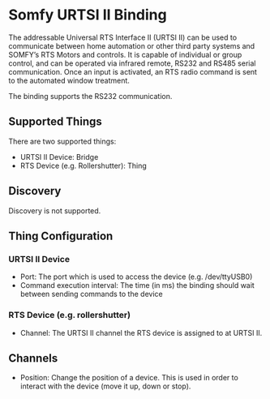 # Somfy URTSI II Binding

The addressable Universal RTS Interface II (URTSI II) can be used to communicate between home automation or other third party systems and SOMFY’s RTS Motors and controls.
It is capable of individual or group control, and can be operated via infrared remote, RS232 and RS485 serial communication.
Once an input is activated, an RTS radio command is sent to the automated window treatment.

The binding supports the RS232 communication.

## Supported Things

There are two supported things:

- URTSI II Device: Bridge
- RTS Device (e.g. Rollershutter): Thing

## Discovery

Discovery is not supported.

## Thing Configuration

### URTSI II Device

- Port: The port which is used to access the device (e.g. /dev/ttyUSB0)
- Command execution interval: The time (in ms) the binding should wait between sending commands to the device

### RTS Device (e.g. rollershutter)

- Channel: The URTSI II channel the RTS device is assigned to at URTSI II.

## Channels

- Position: Change the position of a device. This is used in order to interact with the device (move it up, down or stop).
